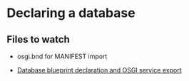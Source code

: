 # Declaring a database

## Files to watch

* osgi.bnd for MANIFEST import

* [Database blueprint declaration and OSGI service export](https://github.com/OsgiliathEnterprise/net.osgiliath.parent/blob/master/net.osgiliath.samples/net.osgiliath.hello/net.osgiliath.hello.model/net.osgiliath.hello.model.database/src/main/resources/OSGI-INF/blueprint/database.osgi-context.xml) 
